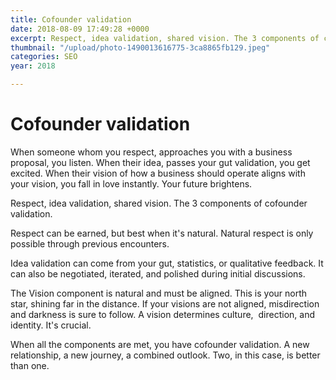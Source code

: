 ```yaml
---
title: Cofounder validation
date: 2018-08-09 17:49:28 +0000
excerpt: Respect, idea validation, shared vision. The 3 components of cofounder validation
thumbnail: "/upload/photo-1490013616775-3ca8865fb129.jpeg"
categories: SEO
year: 2018

---
```

# Cofounder validation

When someone whom you respect, approaches you with a business proposal, you listen. When their idea, passes your gut validation, you get excited. When their vision of how a business should operate aligns with your vision, you fall in love instantly. Your future brightens.   
  
Respect, idea validation, shared vision. The 3 components of cofounder validation.  
  
Respect can be earned, but best when it's natural. Natural respect is only possible through previous encounters.   
  
Idea validation can come from your gut, statistics, or qualitative feedback. It can also be negotiated, iterated, and polished during initial discussions.   
  
The Vision component is natural and must be aligned. This is your north star, shining far in the distance. If your visions are not aligned, misdirection and darkness is sure to follow. A vision determines culture,  direction, and identity. It's crucial.   
  
When all the components are met, you have cofounder validation. A new relationship, a new journey, a combined outlook. Two, in this case, is better than one.  